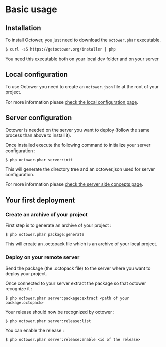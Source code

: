 # Basic usage

## Installation

To install Octower, you just need to download the `octower.phar` executable.

    $ curl -sS https://getoctower.org/installer | php
    
You need this executable both on your local dev folder and on your server

## Local configuration

To use Octower you need to create an `octower.json` file at the root of your project.

For more information please [check the local configuration page](/doc/03-local-configuration.md).

## Server configuration

Octower is needed on the server you want to deploy (follow the same process than above to install it).

Once installed execute the following command to initialize your server configuration :

    $ php octower.phar server:init
    
This will generate the directory tree and an octower.json used for server configuration.

For more information please [check the server side concepts page](/doc/04-server-side-concepts.md).

## Your first deployment

### Create an archive of your project 

First step is to generate an archive of your project :

    $ php octower.phar package:generate
    
This will create an .octopack file which is an archive of your local project. 

### Deploy on your remote server

Send the package (the .octopack file) to the server where you want to deploy your project.

Once connected to your server extract the package so that octower recognize it :

    $ php octower.phar server:package:extract <path of your package.octopack>
    
Your release should now be recognized by octower : 

    $ php octower.phar server:release:list
    
You can enable the release :

    $ php octower.phar server:release:enable <id of the release>
